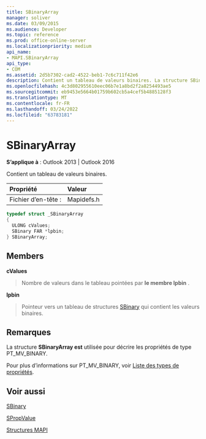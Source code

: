 ```yaml
---
title: SBinaryArray
manager: soliver
ms.date: 03/09/2015
ms.audience: Developer
ms.topic: reference
ms.prod: office-online-server
ms.localizationpriority: medium
api_name:
- MAPI.SBinaryArray
api_type:
- COM
ms.assetid: 2d5b7302-cad2-4522-beb1-7c6c711f42e6
description: Contient un tableau de valeurs binaires. La structure SBinaryArray est utilisée pour décrire les propriétés de type PT_MV_BINARY.
ms.openlocfilehash: 4c3d802955610eec06b7e1a8bd2f2a8254493ae5
ms.sourcegitcommit: eb9453e5664b01759b602cb5a4cef5b4885128f3
ms.translationtype: MT
ms.contentlocale: fr-FR
ms.lasthandoff: 03/24/2022
ms.locfileid: "63783181"
---
```

# <a name="sbinaryarray"></a>SBinaryArray

  
  
**S’applique à** : Outlook 2013 | Outlook 2016 
  
Contient un tableau de valeurs binaires. 
  
|Propriété |Valeur |
|:-----|:-----|
|Fichier d’en-tête :  <br/> |Mapidefs.h  <br/> |
   
```cpp
typedef struct _SBinaryArray
{
  ULONG cValues;
  SBinary FAR *lpbin;
} SBinaryArray;

```

## <a name="members"></a>Members

 **cValues**
  
> Nombre de valeurs dans le tableau pointées par **le membre lpbin** . 
    
 **lpbin**
  
> Pointeur vers un tableau de structures [SBinary](sbinary.md) qui contient les valeurs binaires. 
    
## <a name="remarks"></a>Remarques

La structure **SBinaryArray est** utilisée pour décrire les propriétés de type PT_MV_BINARY. 
  
Pour plus d’informations sur PT_MV_BINARY, voir [Liste des types de propriétés](property-types.md).
  
## <a name="see-also"></a>Voir aussi



[SBinary](sbinary.md)
  
[SPropValue](spropvalue.md)


[Structures MAPI](mapi-structures.md)

